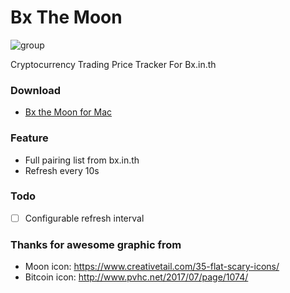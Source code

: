 # Bx The Moon

![group](https://user-images.githubusercontent.com/155392/34650336-42195232-f3f2-11e7-9c33-2381a0367b7a.png)

Cryptocurrency Trading Price Tracker For Bx.in.th

### Download
- [Bx the Moon for Mac](https://github.com/n3tr/bx-price-tracker/releases)

### Feature

- Full pairing list from bx.in.th
- Refresh every 10s

### Todo

- [ ] Configurable refresh interval

### Thanks for awesome graphic from

- Moon icon: https://www.creativetail.com/35-flat-scary-icons/
- Bitcoin icon: http://www.pvhc.net/2017/07/page/1074/
